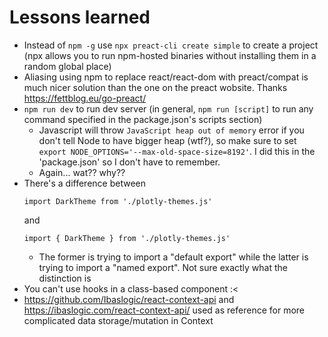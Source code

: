 # Lessons learned

* Instead of `npm -g` use `npx preact-cli create simple` to create a project (npx allows you to run npm-hosted binaries without installing them in a random global place)
* Aliasing using npm to replace react/react-dom with preact/compat is much nicer solution than the one on the preact wobsite. Thanks https://fettblog.eu/go-preact/
* `npm run dev` to run dev server (in general, `npm run [script]` to run any command specified in the package.json's scripts section)
    * Javascript will throw `JavaScript heap out of memory` error if you don't tell Node to have bigger heap (wtf?), so make sure to set `export NODE_OPTIONS='--max-old-space-size=8192'`. I did this in the 'package.json' so I don't have to remember.
    * Again... wat?? why??
* There's a difference between
  ```
  import DarkTheme from './plotly-themes.js'
  ```
  and
  ```
  import { DarkTheme } from './plotly-themes.js'
  ```
    * The former is trying to import a "default export" while the latter is trying to import a "named export". Not sure exactly what the distinction is
* You can't use hooks in a class-based component :<
* https://github.com/Ibaslogic/react-context-api and https://ibaslogic.com/react-context-api/ used as reference for more complicated data storage/mutation in Context